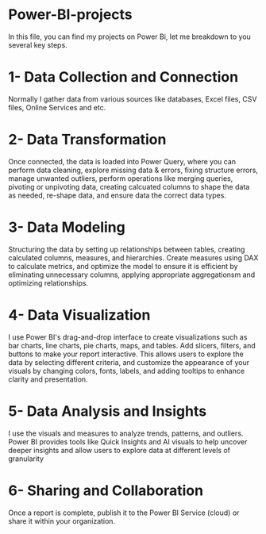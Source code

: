 # Power-BI-projects

In this file, you can find my projects on Power Bi, let me breakdown to you several key steps.

# 1- Data Collection and Connection

Normally I gather data from various sources like databases, Excel files, CSV files, Online Services and etc.

# 2- Data Transformation 

Once connected, the data is loaded into Power Query, where you can perform data cleaning, explore missing data & errors, fixing structure errors, manage unwanted outliers, perform operations like merging queries, pivoting or unpivoting data, creating calcuated columns to shape the data as needed, re-shape data, and ensure data the correct data types.

# 3- Data Modeling

Structuring the data by setting up relationships between tables, creating calculated columns, measures, and hierarchies. Create measures using DAX to calculate metrics, and optimize the model to ensure it is efficient by eliminating unnecessary columns, applying appropriate aggregationsm and optimizing relationships.

# 4- Data Visualization

I use Power BI's drag-and-drop interface to create visualizations such as bar charts, line charts, pie charts, maps, and tables. Add slicers, filters, and buttons to make your report interactive. This allows users to explore the data by selecting different criteria, and customize the appearance of your visuals by changing colors, fonts, labels, and adding tooltips to enhance clarity and presentation.

# 5- Data Analysis and Insights

I use the visuals and measures to analyze trends, patterns, and outliers. Power BI provides tools like Quick Insights and AI visuals to help uncover deeper insights and allow users to explore data at different levels of granularity

# 6- Sharing and Collaboration

Once a report is complete, publish it to the Power BI Service (cloud) or share it within your organization.
